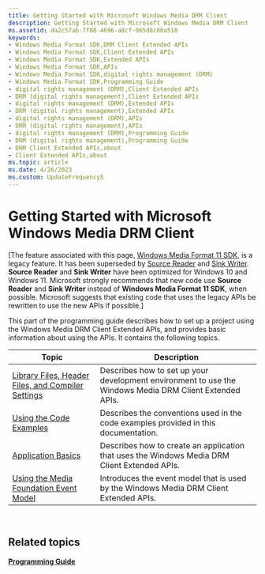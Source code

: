 ```yaml
---
title: Getting Started with Microsoft Windows Media DRM Client
description: Getting Started with Microsoft Windows Media DRM Client
ms.assetid: da2c57ab-7f88-4696-a8cf-065d8c86a510
keywords:
- Windows Media Format SDK,DRM Client Extended APIs
- Windows Media Format SDK,Client Extended APIs
- Windows Media Format SDK,Extended APIs
- Windows Media Format SDK,APIs
- Windows Media Format SDK,digital rights management (DRM)
- Windows Media Format SDK,Programming Guide
- digital rights management (DRM),Client Extended APIs
- DRM (digital rights management),Client Extended APIs
- digital rights management (DRM),Extended APIs
- DRM (digital rights management),Extended APIs
- digital rights management (DRM),APIs
- DRM (digital rights management),APIs
- digital rights management (DRM),Programming Guide
- DRM (digital rights management),Programming Guide
- DRM Client Extended APIs,about
- Client Extended APIs,about
ms.topic: article
ms.date: 4/26/2023
ms.custom: UpdateFrequency5
---
```


# Getting Started with Microsoft Windows Media DRM Client

\[The feature associated with this page, [Windows Media Format 11 SDK](/windows/win32/wmformat/windows-media-format-11-sdk), is a legacy feature. It has been superseded by [Source Reader](/windows/win32/medfound/source-reader) and [Sink Writer](/windows/win32/medfound/sink-writer). **Source Reader** and **Sink Writer** have been optimized for Windows 10 and Windows 11. Microsoft strongly recommends that new code use **Source Reader** and **Sink Writer** instead of **Windows Media Format 11 SDK**, when possible. Microsoft suggests that existing code that uses the legacy APIs be rewritten to use the new APIs if possible.\]

This part of the programming guide describes how to set up a project using the Windows Media DRM Client Extended APIs, and provides basic information about using the APIs. It contains the following topics.



| Topic                                                                                                      | Description                                                                                             |
|------------------------------------------------------------------------------------------------------------|---------------------------------------------------------------------------------------------------------|
| [Library Files, Header Files, and Compiler Settings](library-files-header-files-and-compiler-settings.md) | Describes how to set up your development environment to use the Windows Media DRM Client Extended APIs. |
| [Using the Code Examples](drm-using-the-code-examples.md)                                                 | Describes the conventions used in the code examples provided in this documentation.                     |
| [Application Basics](application-basics.md)                                                               | Describes how to create an application that uses the Windows Media DRM Client Extended APIs.            |
| [Using the Media Foundation Event Model](using-the-media-foundation-model.md)                             | Introduces the event model that is used by the Windows Media DRM Client Extended APIs.                  |



 

## Related topics

<dl> <dt>

[**Programming Guide**](drm-programming-guide.md)
</dt> </dl>

 

 




